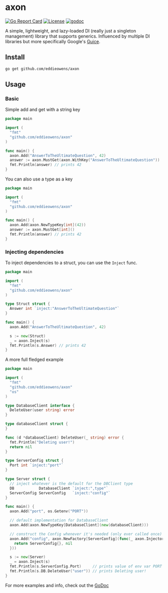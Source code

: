 # axon

[![Go Report Card](https://goreportcard.com/badge/github.com/eddieowens/axon)](https://goreportcard.com/report/github.com/eddieowens/axon)
[![License](https://img.shields.io/badge/License-Apache%202.0-yellowgreen.svg)](https://github.com/eddieowens/axon/blob/master/LICENSE)
[![godoc](https://img.shields.io/badge/godoc-reference-blue)](https://pkg.go.dev/github.com/eddieowens/axon?tab=doc)

A simple, lightweight, and lazy-loaded DI (really just a singleton management) library that supports generics.
Influenced by multiple DI
libraries but more specifically Google's [Guice](https://github.com/google/guice).

## Install

```bash
go get github.com/eddieowens/axon
```

## Usage

### Basic

Simple add and get with a string key

```go
package main

import (
  "fmt"
  "github.com/eddieowens/axon"
)

func main() {
  axon.Add("AnswerToTheUltimateQuestion", 42)
  answer := axon.MustGet(axon.WithKey("AnswerToTheUltimateQuestion"))
  fmt.Println(answer) // prints 42
}

```

You can also use a type as a key

```go
package main

import (
  "fmt"
  "github.com/eddieowens/axon"
)

func main() {
  axon.Add(axon.NewTypeKey[int](42))
  answer := axon.MustGet[int]()
  fmt.Println(answer) // prints 42
}
```

### Injecting dependencies

To inject dependencies to a struct, you can use the `Inject` func.

```go
package main

import (
  "fmt"
  "github.com/eddieowens/axon"
)

type Struct struct {
  Answer int `inject:"AnswerToTheUltimateQuestion"`
}

func main() {
  axon.Add("AnswerToTheUltimateQuestion", 42)

  s := new(Struct)
  _ = axon.Inject(s)
  fmt.Println(s.Answer) // prints 42
}
```

A more full fledged example

```go
package main

import (
  "fmt"
  "github.com/eddieowens/axon"
  "os"
)

type DatabaseClient interface {
  DeleteUser(user string) error
}

type databaseClient struct {
}

func (d *databaseClient) DeleteUser(_ string) error {
  fmt.Println("Deleting user!")
  return nil
}

type ServerConfig struct {
  Port int `inject:"port"`
}

type Server struct {
  // inject whatever is the default for the DBClient type
  DB           DatabaseClient `inject:",type"`
  ServerConfig ServerConfig   `inject:"config"`
}

func main() {
  axon.Add("port", os.Getenv("PORT"))

  // default implementation for DatabaseClient
  axon.Add(axon.NewTypeKey[DatabaseClient](new(databaseClient)))

  // construct the Config whenever it's needed (only ever called once)
  axon.Add("config", axon.NewFactory[ServerConfig](func(_ axon.Injector) (ServerConfig, error) {
    return ServerConfig{}, nil
  }))

  s := new(Server)
  _ = axon.Inject(s)
  fmt.Println(s.ServerConfig.Port)     // prints value of env var PORT
  fmt.Println(s.DB.DeleteUser("user")) // prints Deleting user!
}
```

For more examples and info, check out the [GoDoc](https://pkg.go.dev/github.com/eddieowens/axon?tab=doc)
